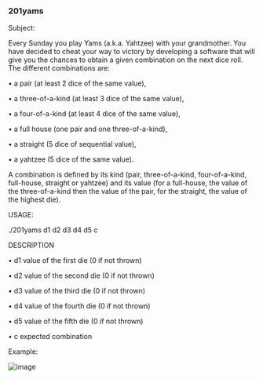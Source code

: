 ### 201yams

Subject:

Every Sunday you play Yams (a.k.a. Yahtzee) with your grandmother. You have decided to cheat your way to
victory by developing a software that will give you the chances to obtain a given combination on the next
dice roll.
The different combinations are:

• a pair (at least 2 dice of the same value),

• a three-of-a-kind (at least 3 dice of the same value),

• a four-of-a-kind (at least 4 dice of the same value),

• a full house (one pair and one three-of-a-kind),

• a straight (5 dice of sequential value),

• a yahtzee (5 dice of the same value).

A combination is defined by its kind (pair, three-of-a-kind, four-of-a-kind, full-house, straight or yahtzee)
and its value (for a full-house, the value of the three-of-a-kind then the value of the pair, for the straight,
the value of the highest die).

USAGE:

./201yams d1 d2 d3 d4 d5 c

DESCRIPTION

• d1 value of the first die (0 if not thrown)

• d2 value of the second die (0 if not thrown)

• d3 value of the third die (0 if not thrown)

• d4 value of the fourth die (0 if not thrown)

• d5 value of the fifth die (0 if not thrown)

• c expected combination

Example:

![image](https://user-images.githubusercontent.com/65818912/158598601-a166cc50-2a94-46e2-9802-b68e328e5e8d.png)
